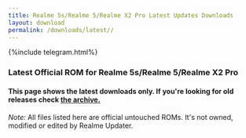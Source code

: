 ```yaml
---
title: Realme 5s/Realme 5/Realme X2 Pro Latest Updates Downloads
layout: download
permalink: /downloads/latest//
---
```

<script>
    $(document).ready(function () {
        loadLatest("");
    });
</script>

{%include telegram.html%}

<div class="col-12 mx-auto">
    <h3 class="title bg-light p-2 rounded">Latest Official ROM for Realme 5s/Realme 5/Realme X2 Pro</h3>
    <h4>This page shows the latest downloads only. If you're looking for old releases check
        <a href="/downloads/archive//">the archive.</a></h4>
    <p><i>Note: </i>All files listed here are official untouched ROMs.
        It's not owned, modified or edited by Realme Updater.</p>
    <div id="downloads">
    </div>
</div>
